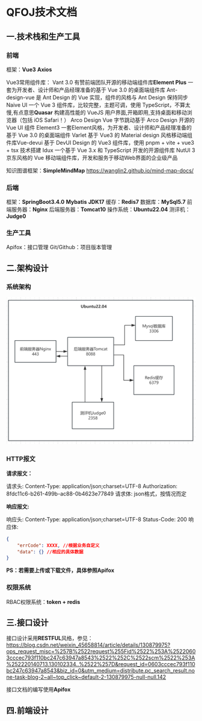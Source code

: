 # **QFOJ技术文档**

## 	一.技术栈和生产工具

### 		前端

框架：**Vue3**   **Axios**

Vue3常用组件库：
Vant 3.0   有赞前端团队开源的移动端组件库
**​Element Plus**   一套为开发者、设计师和产品经理准备的基于 Vue 3.0 的桌面端组件库
​Ant-design-vue   是 Ant Design 的 Vue 实现，组件的风格与 Ant Design 保持同步
​Naive UI   一个 Vue 3 组件库，比较完整，主题可调，使用 TypeScript，不算太慢,有点意思
​**Quasar**   构建高性能的 VueJS 用户界面,开箱即用,支持桌面和移动浏览器（包括 iOS Safari！）
​Arco Design Vue   字节跳动基于 Arco Design 开源的 Vue UI 组件
​Element3   一套Element风格，为开发者、设计师和产品经理准备的基于 Vue 3.0 的桌面端组件
​Varlet   基于 Vue3 的 Material design 风格移动端组件库
​Vue-devui   基于 DevUI Design 的 Vue3 组件库，使用 pnpm + vite + vue3 + tsx 技术搭建
​Idux   一个基于 Vue 3.x 和 TypeScript 开发的开源组件库
​NutUI 3   京东风格的 Vue 移动端组件库，开发和服务于移动Web界面的企业级产品

知识图谱框架：**SimpleMindMap** https://wanglin2.github.io/mind-map-docs/

### 		后端

框架：**SpringBoot3.4.0**    **Mybatis**   **JDK17**
缓存：**Redis7**
数据库：**MySql5.7**
前端服务器：**Nginx**
后端服务器：**Tomcat10**
操作系统：**Ubuntu22.04**
测评机：**Judge0**

### 		生产工具

Apifox：接口管理
Git/Github：项目版本管理

## 	二.架构设计

### 			系统架构

<img src="https://github.com/Preparing-for-the-25-4C/qfnuOJ/blob/%E6%8A%80%E6%9C%AF%E6%96%87%E6%A1%A3/qfoj%E7%B3%BB%E7%BB%9F%E6%9E%B6%E6%9E%84.png?raw=true" style="zoom: 50%;" />

### 	HTTP报文

**请求报文：**

请求头: 
Content-Type: application/json;charset=UTF-8
Authorization: 8fdc11c6-b261-499b-ac88-0b4623e77849
请求体:
json格式，按情况而定

**响应报文:**

响应头:
Content-Type: application/json;charset=UTF-8
Status-Code: 200
响应体:

```json
{
	"errCode": XXXX, //根据业务自定义
    "data": {} //相应的具体数据
}
```

**PS：若需要上传或下载文件，具体参照Apifox**

### 权限系统

RBAC权限系统：**token + redis**

## 三.接口设计

接口设计采用**RESTFUL**风格，参见：https://blog.csdn.net/weixin_45658814/article/details/130879975?ops_request_misc=%257B%2522request%255Fid%2522%253A%25220603cccec793f110bc247c63947a8543%2522%252C%2522scm%2522%253A%252220140713.130102334..%2522%257D&request_id=0603cccec793f110bc247c63947a8543&biz_id=0&utm_medium=distribute.pc_search_result.none-task-blog-2~all~top_click~default-2-130879975-null-null.142

接口文档的编写使用**Apifox**

## 四.前端设计
